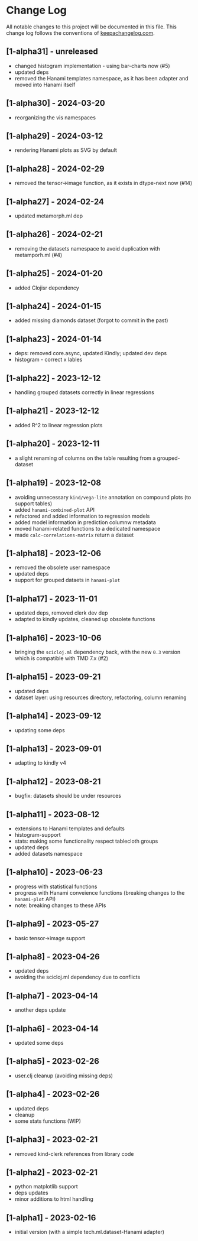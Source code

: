 # Change Log
All notable changes to this project will be documented in this file. This change log follows the conventions of [keepachangelog.com](http://keepachangelog.com/).

## [1-alpha31] - unreleased
- changed histogram implementation - using bar-charts now (#5)
- updated deps
- removed the Hanami templates namespace, as it has been adapter and moved into Hanami itself

## [1-alpha30] - 2024-03-20
- reorganizing the vis namespaces

## [1-alpha29] - 2024-03-12
- rendering Hanami plots as SVG by default
               
## [1-alpha28] - 2024-02-29
- removed the tensor->image function, as it exists in dtype-next now (#14)

## [1-alpha27] - 2024-02-24
- updated metamorph.ml dep

## [1-alpha26] - 2024-02-21
- removing the datasets namespace to avoid duplication with metamporh.ml (#4)

## [1-alpha25] - 2024-01-20
- added Clojisr dependency

## [1-alpha24] - 2024-01-15
- added missing diamonds dataset (forgot to commit in the past)

## [1-alpha23] - 2024-01-14
- deps: removed core.async, updated Kindly; updated dev deps
- histogram - correct x lables

## [1-alpha22] - 2023-12-12
- handling grouped datasets correctly in linear regressions

## [1-alpha21] - 2023-12-12
- added R^2 to linear regression plots

## [1-alpha20] - 2023-12-11
- a slight renaming of columns on the table resulting from a grouped-dataset

## [1-alpha19] - 2023-12-08
- avoiding unnecessary `kind/vega-lite` annotation on compound plots (to support tables)
- added `hanami-combined-plot` API
- refactored and added information to regression models
- added model information in prediction columnw metadata
- moved hanami-related functions to a dedicated namespace
- made `calc-correlations-matrix` return a dataset

## [1-alpha18] - 2023-12-06
- removed the obsolete user namespace
- updated deps
- support for grouped dataets in `hanami-plot`

## [1-alpha17] - 2023-11-01
- updated deps, removed clerk dev dep
- adapted to kindly updates, cleaned up obsolete functions

## [1-alpha16] - 2023-10-06
- bringing the `scicloj.ml` dependency back, with the new `0.3` version which is compatible with TMD 7.x (#2)

## [1-alpha15] - 2023-09-21
- updated deps
- dataset layer: using resources directory, refactoring, column renaming

## [1-alpha14] - 2023-09-12
- updating some deps

## [1-alpha13] - 2023-09-01
- adapting to kindly v4

## [1-alpha12] - 2023-08-21
- bugfix: datasets should be under resources

## [1-alpha11] - 2023-08-12
- extensions to Hanami templates and defaults
- histogram-support
- stats: making some functionality respect tablecloth groups 
- updated deps
- added datasets namespace

## [1-alpha10] - 2023-06-23
- progress with statistical functions
- progress with Hanami conveience functions (breaking changes to the `hanami-plot` API)
- note: breaking changes to these APIs

## [1-alpha9] - 2023-05-27
- basic tensor->image support

## [1-alpha8] - 2023-04-26
- updated deps
- avoiding the scicloj.ml dependency due to conflicts

## [1-alpha7] - 2023-04-14
- another deps update

## [1-alpha6] - 2023-04-14
- updated some deps

## [1-alpha5] - 2023-02-26
- user.clj cleanup (avoiding missing deps)

## [1-alpha4] - 2023-02-26
- updated deps
- cleanup
- some stats functions (WIP)

## [1-alpha3] - 2023-02-21
- removed kind-clerk references from library code

## [1-alpha2] - 2023-02-21
- python matplotlib support
- deps updates
- minor additions to html handling

## [1-alpha1] - 2023-02-16
- initial version (with a simple tech.ml.dataset-Hanami adapter)

